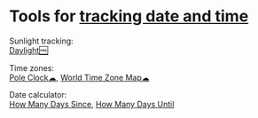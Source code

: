 
# Tools for [tracking date and time](https://notageni.us/time/)

Sunlight tracking:  
[Daylight🆓](https://daylight.today/)

Time zones:  
[Pole Clock☁](https://poleclock.com/),
[World Time Zone Map☁](https://24timezones.com/timezone-map)

Date calculator:  
[How Many Days Since](https://howmanydayssince.net/),
[How Many Days Until](https://howmanydaysuntil.co/)

